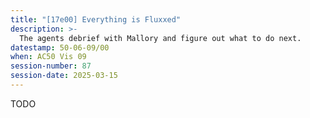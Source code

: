 ```yaml
---
title: "[17e00] Everything is Fluxxed"
description: >-
  The agents debrief with Mallory and figure out what to do next.
datestamp: 50-06-09/00
when: AC50 Vis 09
session-number: 87
session-date: 2025-03-15
---
```


TODO
